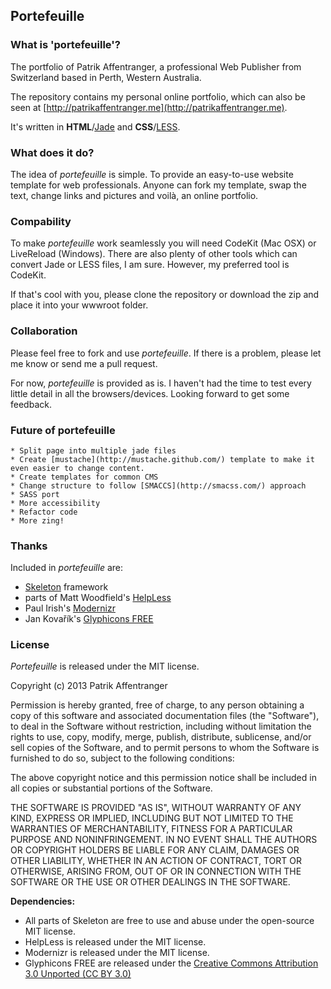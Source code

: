 ## Portefeuille

### What is 'portefeuille'?

 The portfolio of Patrik Affentranger, a professional Web Publisher from Switzerland based in Perth, Western Australia.

 The repository contains my personal online portfolio, which can also be seen at [http://patrikaffentranger.me](http://patrikaffentranger.me).

 It's written in **HTML**/[Jade](http://github.com/visionmade/jade) and **CSS**/[LESS](http://github.com/cloudhead/less.js).


### What does it do?

 The idea of *portefeuille* is simple. To provide an easy-to-use website template for web professionals. Anyone can fork my template, swap the text, change links and pictures and voilà, an online portfolio.


### Compability

 To make *portefeuille* work seamlessly you will need CodeKit (Mac OSX) or LiveReload (Windows). There are also plenty of other tools which can convert Jade or LESS files, I am sure. However, my preferred tool is CodeKit.
 
 If that's cool with you, please clone the repository or download the zip and place it into your wwwroot folder.


### Collaboration

 Please feel free to fork and use *portefeuille*. If there is a problem, please let me know or send me a pull request.
 
 For now, *portefeuille* is provided as is. I haven't had the time to test every little detail in all the browsers/devices. Looking forward to get some feedback.


### Future of portefeuille

    * Split page into multiple jade files
    * Create [mustache](http://mustache.github.com/) template to make it even easier to change content.
    * Create templates for common CMS
    * Change structure to follow [SMACCS](http://smacss.com/) approach
    * SASS port
    * More accessibility
    * Refactor code
    * More zing!


### Thanks

 Included in *portefeuille* are:
 
 * [Skeleton](https://github.com/dhgamache/Skeleton) framework 
 * parts of Matt Woodfield's [HelpLess](https://github.com/m6tt/HelpLess)
 * Paul Irish's [Modernizr](https://github.com/Modernizr/Modernizr "")
 * Jan Kovařík's [Glyphicons FREE](http://glyphicons.com/)


### License

 *Portefeuille* is released under the MIT license.

 Copyright (c) 2013 Patrik Affentranger

 Permission is hereby granted, free of charge, to any person obtaining a copy of this software and associated documentation files (the "Software"), to deal in the Software without restriction, including without limitation the rights to use, copy, modify, merge, publish, distribute, sublicense, and/or sell copies of the Software, and to permit persons to whom the Software is furnished to do so, subject to the following conditions:

 The above copyright notice and this permission notice shall be included in all copies or substantial portions of the Software.

 THE SOFTWARE IS PROVIDED "AS IS", WITHOUT WARRANTY OF ANY KIND, EXPRESS OR IMPLIED, INCLUDING BUT NOT LIMITED TO THE WARRANTIES OF MERCHANTABILITY, FITNESS FOR A PARTICULAR PURPOSE AND NONINFRINGEMENT. IN NO EVENT SHALL THE AUTHORS OR COPYRIGHT HOLDERS BE LIABLE FOR ANY CLAIM, DAMAGES OR OTHER LIABILITY, WHETHER IN AN ACTION OF CONTRACT, TORT OR OTHERWISE, ARISING FROM, OUT OF OR IN CONNECTION WITH THE SOFTWARE OR THE USE OR OTHER DEALINGS IN THE SOFTWARE.

 **Dependencies:**

 * All parts of Skeleton are free to use and abuse under the open-source MIT license.
 * HelpLess is released under the MIT license.
 * Modernizr is released under the MIT license.
 * Glyphicons FREE are released under the [Creative Commons Attribution 3.0 Unported (CC BY 3.0)](http://creativecommons.org/licenses/by/3.0/deed.en)
